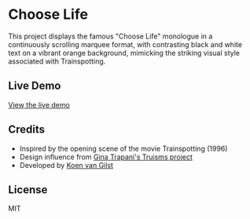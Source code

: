 # Choose Life

This project displays the famous "Choose Life" monologue in a continuously scrolling marquee format, with contrasting black and white text on a vibrant orange background, mimicking the striking visual style associated with Trainspotting.

## Live Demo

[View the live demo](https://choose-life.koenvangilst.nl/)

## Credits

- Inspired by the opening scene of the movie Trainspotting (1996)
- Design influence from [Gina Trapani's Truisms project](https://truisms.ginatrapani.org/?s=0)
- Developed by [Koen van Gilst](https://koenvangilst.nl)

## License

MIT
